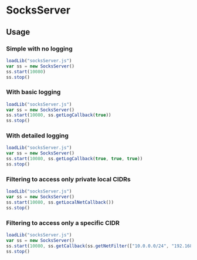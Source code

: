 # SocksServer

## Usage

### Simple with no logging

````javascript
loadLib("socksServer.js")
var ss = new SocksServer()
ss.start(10080)
ss.stop()
````

### With basic logging

````javascript
loadLib("socksServer.js")
var ss = new SocksServer()
ss.start(10080, ss.getLogCallback(true))
ss.stop()
````

### With detailed logging

````javascript
loadLib("socksServer.js")
var ss = new SocksServer()
ss.start(10080, ss.getLogCallback(true, true, true))
ss.stop()
````

### Filtering to access only private local CIDRs

````javascript
loadLib("socksServer.js")
var ss = new SocksServer()
ss.start(10080, ss.getLocalNetCallback())
ss.stop()
````

### Filtering to access only a specific CIDR

````javascript
loadLib("socksServer.js")
var ss = new SocksServer()
ss.start(10080, ss.getCallback(ss.getNetFilter(["10.0.0.0/24", "192.168.1.0/16", "fc00::/7"], [""]), true, true, false))
ss.stop()
````